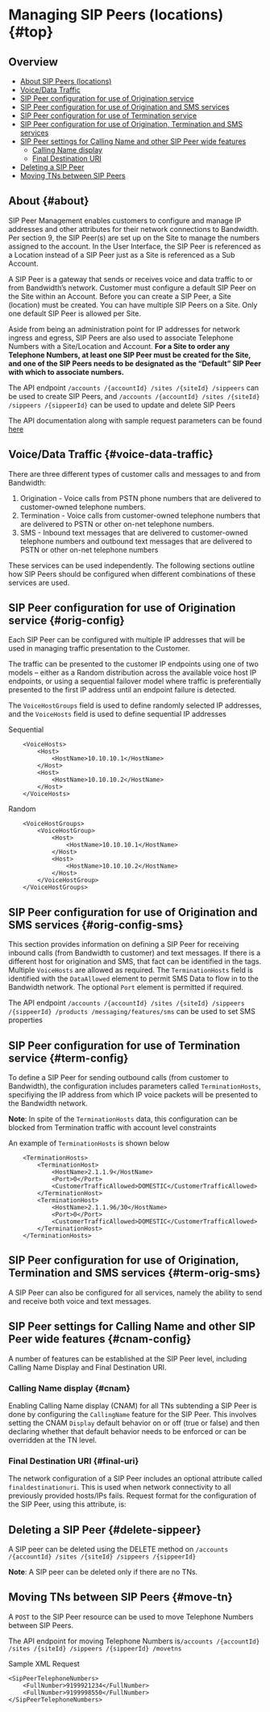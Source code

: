 # Managing SIP Peers (locations) {#top}

## Overview

* [About SIP Peers (locations)](#about)
* [Voice/Data Traffic](#voice-data-traffic)
* [SIP Peer configuration for use of Origination service](#orig-config)
* [SIP Peer configuration for use of Origination and SMS services](#orig-config-sms)
* [SIP Peer configuration for use of Termination service](#term-config)
* [SIP Peer configuration for use of Origination, Termination and SMS services](#term-orig-sms)
* [SIP Peer settings for Calling Name and other SIP Peer wide features](#cnam-config)
  * [Calling Name display](#cnam)
  * [Final Destination URI](#final-uri)
* [Deleting a SIP Peer](#delete-sippeer)
* [Moving TNs between SIP Peers](#move-tn)

## About {#about}

SIP Peer Management enables customers to configure and manage IP addresses and other attributes for their network connections to Bandwidth. Per section 9, the SIP Peer(s) are set up on the Site to manage the numbers assigned to the account.  In the User Interface, the SIP Peer is referenced as a Location instead of a SIP Peer just as a Site is referenced as a Sub Account.

A SIP Peer is a gateway that sends or receives voice and data traffic to or from Bandwidth’s network. Customer must configure a default SIP Peer on the Site within an Account. Before you can create a SIP Peer, a Site (location) must be created. You can have multiple SIP Peers on a Site. Only one default SIP Peer is allowed per Site.

Aside from being an administration point for IP addresses for network ingress and egress, SIP Peers are also used to associate Telephone Numbers with a Site/Location and Account.  **For a Site to order any Telephone Numbers, at least one SIP Peer must be created for the Site, and one of the SIP Peers needs to be designated as the “Default” SIP Peer with which to associate numbers.**

The API endpoint `/accounts /{accountId} /sites /{siteId} /sippeers` can be used to create SIP Peers, and `/accounts /{accountId} /sites /{siteId} /sippeers /{sippeerId}` can be used to update and delete SIP Peers

The API documentation along with sample request parameters can be found [here](../apiReference.md)

## Voice/Data Traffic {#voice-data-traffic}

There are three different types of customer calls and messages to and from Bandwidth:

1. Origination - Voice calls from PSTN phone numbers that are delivered to customer-owned telephone numbers.
2. Termination - Voice calls from customer-owned telephone numbers that are delivered to PSTN or other on-net telephone numbers.
3. SMS - Inbound text messages that are delivered to customer-owned telephone numbers and outbound text messages that are delivered to PSTN or other on-net telephone numbers

These services can be used independently.  The following sections outline how SIP Peers should be configured when different combinations of these services are used.

## SIP Peer configuration for use of Origination service {#orig-config}

Each SIP Peer can be configured with multiple IP addresses that will be used in managing traffic presentation to the Customer.

The traffic can be presented to the customer IP endpoints using one of two models – either as a Random distribution across the available voice host IP endpoints, or using a sequential failover model where traffic is preferentially presented to the first IP address until an endpoint failure is detected.

The `VoiceHostGroups` field is used to define randomly selected IP addresses, and the `VoiceHosts` field is used to define sequential IP addresses

Sequential
```
    <VoiceHosts>
        <Host>
            <HostName>10.10.10.1</HostName>
        </Host>
        <Host>
            <HostName>10.10.10.2</HostName>
        </Host>
    </VoiceHosts>
```

Random
```
    <VoiceHostGroups>
        <VoiceHostGroup>
            <Host>
                <HostName>10.10.10.1</HostName>
            </Host>
            <Host>
                <HostName>10.10.10.2</HostName>
            </Host>
        </VoiceHostGroup>
    </VoiceHostGroups>
```

## SIP Peer configuration for use of Origination and SMS services {#orig-config-sms}

This section provides information on defining a SIP Peer for receiving inbound calls (from Bandwidth to customer) and text messages. If there is a different host for origination and SMS, that fact can be identified in the tags. Multiple `VoiceHosts` are allowed as required. The `TerminationHosts` field is identified with the `DataAllowed` element to permit SMS Data to flow in to the Bandwidth network. The optional `Port` element is permitted if required.

The API endpoint `/accounts /{accountId} /sites /{siteId} /sippeers /{sippeerId} /products /messaging/features/sms` can be used to set SMS properties

## SIP Peer configuration for use of Termination service {#term-config}

To define a SIP Peer for sending outbound calls (from customer to Bandwidth), the configuration includes parameters called `TerminationHosts`, specifiying the IP address from which IP voice packets will be presented to the Bandwidth network.

**Note**: In spite of the `TerminationHosts` data, this configuration can be blocked from Termination traffic with account level constraints

An example of `TerminationHosts` is shown below

```
    <TerminationHosts>
        <TerminationHost>
            <HostName>2.1.1.9</HostName>
            <Port>0</Port>
            <CustomerTrafficAllowed>DOMESTIC</CustomerTrafficAllowed>
        </TerminationHost>
        <TerminationHost>
            <HostName>2.1.1.96/30</HostName>
            <Port>0</Port>
            <CustomerTrafficAllowed>DOMESTIC</CustomerTrafficAllowed>
        </TerminationHost>
    </TerminationHosts>
```

## SIP Peer configuration for use of Origination, Termination and SMS services {#term-orig-sms}

A SIP Peer can also be configured for all services, namely the ability to send and receive both voice and text messages.

## SIP Peer settings for Calling Name and other SIP Peer wide features {#cnam-config}

A number of features can be established at the SIP Peer level, including Calling Name Display and Final Destination URI.

### Calling Name display {#cnam}

Enabling Calling Name display (CNAM) for all TNs subtending a SIP Peer is done by configuring the `CallingName` feature for the SIP Peer.   This involves setting the CNAM `Display` default behavior on or off (true or false) and then declaring whether that default behavior needs to be enforced or can be overridden at the TN level.

### Final Destination URI {#final-uri}

The network configuration of a SIP Peer includes an optional attribute called `finaldestinationuri`. This is used when network connectivity to all previously provided hosts/IPs fails. Request format for the configuration of the SIP Peer, using this attribute, is:

## Deleting a SIP Peer {#delete-sippeer}

A SIP peer can be deleted using the DELETE method on `/accounts /{accountId} /sites /{siteId} /sippeers /{sippeerId}`

**Note**:  A SIP peer can be deleted only if there are no TNs.

## Moving TNs between SIP Peers {#move-tn}

A <code class="post">POST</code> to the SIP Peer resource can be used to move Telephone Numbers between SIP Peers.

The API endpoint for moving Telephone Numbers is`/accounts /{accountId} /sites /{siteId} /sippeers /{sippeerId} /movetns`

Sample XML Request
```
<SipPeerTelephoneNumbers>
    <FullNumber>9199921234</FullNumber>
    <FullNumber>9199998550</FullNumber>
</SipPeerTelephoneNumbers>
```
<br>
<br>
